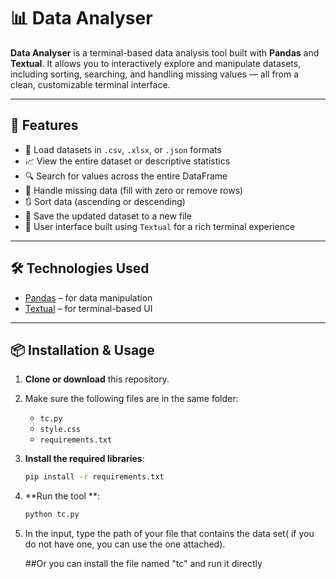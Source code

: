 # 📊 Data Analyser

**Data Analyser** is a terminal-based data analysis tool built with **Pandas** and **Textual**. It allows you to interactively explore and manipulate datasets, including sorting, searching, and handling missing values — all from a clean, customizable terminal interface.

---

## 🚀 Features

- 📂 Load datasets in `.csv`, `.xlsx`, or `.json` formats
- 📈 View the entire dataset or descriptive statistics
- 🔍 Search for values across the entire DataFrame
- 🧹 Handle missing data (fill with zero or remove rows)
- 🔃 Sort data (ascending or descending)
- 💾 Save the updated dataset to a new file
- 🎨 User interface built using `Textual` for a rich terminal experience

---

## 🛠️ Technologies Used

- [Pandas](https://pandas.pydata.org/) – for data manipulation
- [Textual](https://textual.textualize.io/) – for terminal-based UI

---

## 📦 Installation & Usage

1. **Clone or download** this repository.

2. Make sure the following files are in the same folder:
   - `tc.py`
   - `style.css`
   - `requirements.txt`

3. **Install the required libraries**:
   ```bash
   pip install -r requirements.txt
4. **Run the tool **:
   ```bash
   python tc.py
5. In the input, type the path of your file that contains the data set( if you do not have one, you can use the one attached).

   ##Or
you can install the file named "tc" and run it directly

